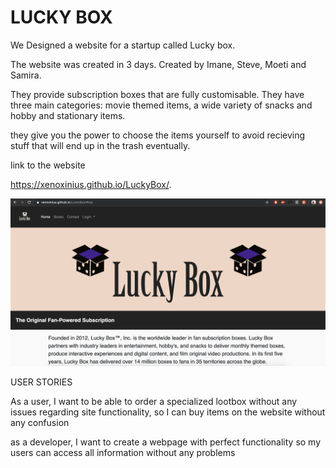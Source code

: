 # LUCKY BOX

We Designed a website for a startup called Lucky box.

The website was created in 3 days.
Created by Imane, Steve, Moeti and Samira.

They provide subscription boxes that are fully customisable. They have three main categories: movie themed items, a wide variety of snacks and hobby and stationary items. 

they give you the power to choose the items yourself to avoid recieving stuff that will end up in the trash eventually.

link to the website

https://xenoxinius.github.io/LuckyBox/.

![screenshot website](https://raw.githubusercontent.com/Xenoxinius/LuckyBox/master/img/screenshotreadme.png)


USER STORIES

As a user, I want to be able to order a specialized lootbox without any issues regarding site functionality, so I can buy items on the website without any confusion

as a developer, I want to create a webpage with perfect functionality so my users can access all information without any problems
